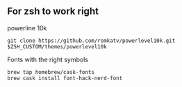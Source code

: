 ## For zsh to work right

powerline 10k

```
git clone https://github.com/romkatv/powerlevel10k.git $ZSH_CUSTOM/themes/powerlevel10k
```

Fonts with the right symbols

```
brew tap homebrew/cask-fonts
brew cask install font-hack-nerd-font
```
